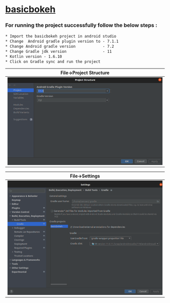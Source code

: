 # <a href="https://github.com/google/basicbokeh" target="_blank">basicbokeh</a>
### For running the project successfully follow the below steps :

    * Import the basicbokeh project in android studio
    * Change  Android gradle plugin version to - 7.1.1
    * Change Android gradle version            - 7.2
    * Change Gradle jdk version                - 11
    * Kotlin version - 1.6.10
    * Click on Gradle sync and run the project
    
|   File->Project Structure  | 
|------------|
| ![hnet1](https://raw.githubusercontent.com/anurag1619/solutionImages/main/images/Screenshot%20from%202022-03-10%2016-24-59.png)    |

|   File->Settings  | 
|------------|
| ![hnet1](https://raw.githubusercontent.com/anurag1619/solutionImages/main/images/Screenshot%20from%202022-03-10%2016-30-42.png)    |
